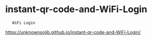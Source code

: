 # instant-qr-code-and-WiFi-Login
       WiFi Login
https://unknownsojib.github.io/instant-qr-code-and-WiFi-Login/
